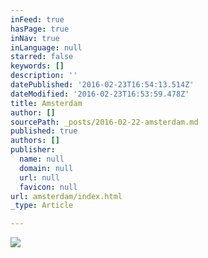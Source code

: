 ```yaml
---
inFeed: true
hasPage: true
inNav: true
inLanguage: null
starred: false
keywords: []
description: ''
datePublished: '2016-02-23T16:54:13.514Z'
dateModified: '2016-02-23T16:53:59.478Z'
title: Amsterdam
author: []
sourcePath: _posts/2016-02-22-amsterdam.md
published: true
authors: []
publisher:
  name: null
  domain: null
  url: null
  favicon: null
url: amsterdam/index.html
_type: Article

---
```

![](https://the-grid-user-content.s3-us-west-2.amazonaws.com/5fef400f-ea6d-4558-9f93-7fb86704a539.jpg)